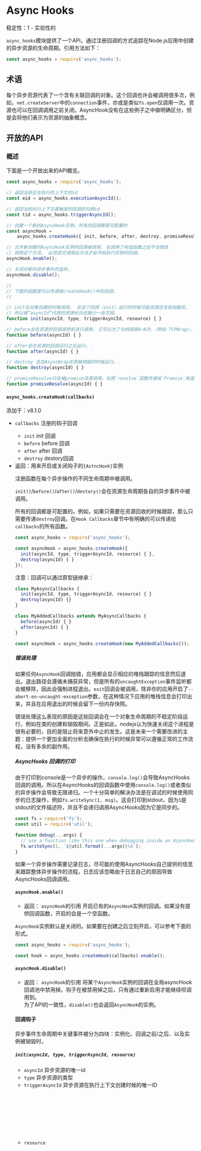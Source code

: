 # Async Hooks

稳定性：1 - 实验性的

`async_hooks`模块提供了一个APi，通过注册回调的方式追踪在Node.js应用中创建的异步资源的生命周期。引用方法如下：
```js
const async_hooks = require('async_hooks');
```

## 术语

每个异步资源代表了一个含有关联回调的对象。这个回调也许会被调用很多次，例如，`net.createServer`中的`connection`事件，亦或是类似`fs.open`仅调用一次。资源也可以在回调调用之前关闭。AsyncHook没有在这些例子之中做明确区分，但是会将他们表示为资源的抽象概念。

## 开放的API

### 概述

下面是一个开放出来的API概览。
```js
const async_hooks = require('async_hooks');

// 返回当前正在执行的上下文的id
const eid = async_hooks.executionAsyncId();

// 返回当前执行上下文要触发的回调的句柄id
const tid = async_hooks.triggerAsyncId();

// 创建一个新的AsyncHook实例。所有的回调都是可配置的
const asyncHook =
    async_hooks.createHook({ init, before, after, destroy, promiseResolve });

// 允许新创建的AsyncHook实例的回调被调用. 在调用了构造函数之后不会隐性
// 调用这个方法， 必须显式调用此方法才会开始执行实例的回调。
asyncHook.enable();

// 关闭对新的异步事件的监听。
asyncHook.disable();

//
// 下面的函数是可以传递给createHook()中的回调.
//

// init在对象创建的时候调用。 在这个回调（init）运行的时候可能资源还没有创建完，
// 所以被“asyncId”代表的资源也许还缺少一些字段。
function init(asyncId, type, triggerAsyncId, resource) { }

// before会在资源的回调调用前进行调用. 它可以为了句柄调用0~N次，（例如 TCPWrap），亦或是为了发起请求只调用一次（例如 FSReqWrap）。
function before(asyncId) { }

// after会在资源的回调运行之后运行。.
function after(asyncId) { }

// destroy 会在AsyncWrap实例被销毁的时候运行。.
function destroy(asyncId) { }

// promiseResolve只会被promise资源调用，在把`resolve`函数传递给`Promise`构造函数的时候才会被调用（直接或通过别的方式使得promise被resolve的时候）。
function promiseResolve(asyncId) { }
```

#### `async_hooks.createHook(callbacks)`

添加于：v8.1.0

- `callbacks` <Object> 注册的钩子回调
  - `init` <Function> init 回调
  - `before` <Function> before 回调
  - `after` <Function> after 回调
  - `destroy` <Function> destory回调
- 返回：用来开启或关闭钩子的`{AstncHook}`实例

注册函数在每个异步操作的不同生命周期中被调用。

`init()`/`before()`/`after()`/`destory()`会在资源生命周期各自的异步事件中被调用。

所有的回调都是可配置的。例如，如果只需要在资源回收的时候跟踪，那么只需要传递`destroy`回调。在`Hook Callbacks`章节中有明确的可以传递给`callbacks`的所有函数。

```js
const async_hooks = require('async_hooks');

const asyncHook = async_hooks.createHook({
  init(asyncId, type, triggerAsyncId, resource) { },
  destroy(asyncId) { }
});
```
注意：回调可以通过原型链继承：
```js
class MyAsyncCallbacks {
  init(asyncId, type, triggerAsyncId, resource) { }
  destroy(asyncId) {}
}

class MyAddedCallbacks extends MyAsyncCallbacks {
  before(asyncId) { }
  after(asyncId) { }
}

const asyncHook = async_hooks.createHook(new MyAddedCallbacks());
```

##### 错误处理

如果任何`AsyncHook`回调抛错，应用都会显示相应的堆栈跟踪的信息然后退出。退出路径会遵循未捕获异常，但是所有的`uncaughtException`事件监听都会被移除，因此会强制进程退出。`exit`回调会被调用，除非你的应用开启了`--abort-on-uncaught-exception`参数，在这种情况下应用的堆栈信息会打印出来，并且在应用退出的时候会留下一份内存快照。

错误处理这么表现的原因是这些回调会在一个对象生命周期的不稳定阶段运行，例如在类的创建和销毁期间。正是如此，nodejs认为快速关闭这个进程是很有必要的，目的是阻止将来意外中止的发生。这是未来一个需要改进的主题：提供一个更加全面的分析去确保在执行的时候异常可以遵循正常的工作流程，没有多余的副作用。

##### AsyncHooks 回调的打印

由于打印到console是一个异步的操作，`console.log()`会导致AsyncHooks回调的调用。所以在AsyncHooks的回调函数中使用`console.log()`或者类似的异步操作会导致无限递归。一个十分简单的解决办法是在调试的时候使用同步的日志操作，例如`fs.writeSync(1, msg)`。这会打印到stdout，因为`1`是stdout的文件描述符，并且不会递归调用AsyncHooks因为它是同步的。
```js
const fs = require('fs');
const util = require('util');

function debug(...args) {
  // use a function like this one when debugging inside an AsyncHooks callback
  fs.writeSync(1, `${util.format(...args)}\n`);
}
```
如果一个异步操作需要记录日志，尽可能的使用AsyncHooks自己提供的信息来跟踪整体异步操作的流程。日志应该忽略由于日志自己的原因导致AsyncHooks回调调用。

#### `asyncHook.enable()`

- 返回：<AsyncHook> `asyncHook`的引用
  开启已有的`AsyncHook`实例的回调。如果没有提供回调函数，开启的会是一个空函数。

`AsyncHook`实例默认是关闭的。如果要在创建之后立刻开启，可以参考下面的形式。
```js
const async_hooks = require('async_hooks');

const hook = async_hooks.createHook(callbacks).enable();
```

#### `asyncHook.disable()`

- 返回：<AsyncHook> `asyncHook`的引用
  将某个`AsyncHook`实例的回调在全局asyncHook回调池中禁用掉。钩子在被禁用掉之后，只有通过重新启用才能继续呗调用到。  
  为了API的一致性，`disable()`也会返回`AsyncHook`的实例。

#### 回调钩子

异步事件生命周期中关键事件被分为四块：实例化、回调之前/之后、以及实例被销毁时。

##### `init(asyncId, type, triggerAsyncId, resource)`

- `asyncId` <number> 异步资源的唯一id
- `type` <string> 异步资源的类型
- `triggerAsyncId` <number> 异步资源在执行上下文创建时候的唯一ID
- `resource` <Object> 异步操作的资源的引用，在被 *销毁* 的时候需要释放

这个钩子会在 *有可能* 发布异步事件的类实例化的时候调用。这并 *不代表* 这个实例一定会在`destroy`回调调用前调用`before`/`after`回调，只是存在这种可能性。

通过打开资源，然后在资源可用之前关闭它，可以观察到这种行为。下面的片段演示了这一点。
```js
require('net').createServer().listen(function() { this.close(); });
// OR
clearTimeout(setTimeout(() => {}, 10));
```
每个新资源都分配了一个在当前进程范围内唯一的ID。

###### `type`

`type`是一个字符串，用来鉴别调用`init`的资源的类型。通常情况，它和资源的constructor是对应关系。
```js
FSEVENTWRAP, FSREQWRAP, GETADDRINFOREQWRAP, GETNAMEINFOREQWRAP, HTTPPARSER,
JSSTREAM, PIPECONNECTWRAP, PIPEWRAP, PROCESSWRAP, QUERYWRAP, SHUTDOWNWRAP,
SIGNALWRAP, STATWATCHER, TCPCONNECTWRAP, TCPSERVER, TCPWRAP, TIMERWRAP, TTYWRAP,
UDPSENDWRAP, UDPWRAP, WRITEWRAP, ZLIB, SSLCONNECTION, PBKDF2REQUEST,
RANDOMBYTESREQUEST, TLSWRAP, Timeout, Immediate, TickObject
```
资源类型为`PROMISE`也应该算在里面，用来跟踪`Promise`实例以及它们安排的异步工作。

使用者可以通过embedder API来自定义自己的`type`。

注意：类型名是有可能冲突的。Embedders鼓励使用独特的前缀，例如npm包的名字，来避免在监听钩子时候的冲突。

###### triggerId

`triggerAsyncId`是引起（或触发）新资源初始化的资源`asyncId`，并且它会导致`init`的调用。`async_hooks.executionAsyncId()`仅说明 资源是 *什么时候* 创建的，但是`triggerAsyncId`说明 的是 *为什么*这个资源会被创建。

下面是`triggerAsyncId`的简单演示。
```js
async_hooks.createHook({
  init(asyncId, type, triggerAsyncId) {
    const eid = async_hooks.executionAsyncId();
    fs.writeSync(
      1, `${type}(${asyncId}): trigger: ${triggerAsyncId} execution: ${eid}\n`);
  }
}).enable();

require('net').createServer((conn) => {}).listen(8080);
```
使用`nc localhost 8000`指令击中服务器的时候会有如下输出：
```js
TCPSERVERWRAP(2): trigger: 1 execution: 1
TCPWRAP(4): trigger: 2 execution: 0
```
`TCPSERVERWRAP` 是接受链接的服务器。  
`TCPWRAP` 是来自客户端的新链接。当建立新的连接时，立即构建`TCPWrap`实例。这是在JavaScript栈外发生的（边注：`executionAsyncId()`为`0`时，意为它是通过c++执行的，且在这之上没有JavaScript栈）。通过这些信息，不可能根据谁创建的它们而将资源归类到一起。因此`triggerAsyncId`被赋予的任务是在新资源存在情况下表示出这个资源代表的是什么。

##### `resource`

`resource`代表已经初始化的异步资源的对象。这里面存储的信息与`type`的值相关。例如，对于`GETADDRINFOREQWRAP`资源类型，`rescource`提供在`net.Server.listen（）`中用来查找主机名的IP地址时使用的主机名。用来访问这些信息的API暂时不会公开，但是通过Embedder API，用户可以提供并记录属于他们自己的资源对象。例如，一个包含正在执行SQL查询的资源对象。

在Promises的情况下，`resource`会具有`promise`属性，该属性指向正在初始化的Promise,并且`parentId`属性设置为父Promise的`asyncId`，如果不存在父Promise则设为`undefined`。例如，`b = a.then(handler)`，`a`被认为是`b`的父Promise。

###### 异步上下文例子

下面是一个在`before`和`after`中间调用`init`的例子，特别注意`listen()`的回调会是什么样子。输出格式稍微复杂些，以使调用上下文更容易被观察到。
```js
let indent = 0;
async_hooks.createHook({
  init(asyncId, type, triggerAsyncId) {
    const eid = async_hooks.executionAsyncId();
    const indentStr = ' '.repeat(indent);
    fs.writeSync(
      1,
      `${indentStr}${type}(${asyncId}):` +
      ` trigger: ${triggerAsyncId} execution: ${eid}\n`);
  },
  before(asyncId) {
    const indentStr = ' '.repeat(indent);
    fs.writeSync(1, `${indentStr}before:  ${asyncId}\n`);
    indent += 2;
  },
  after(asyncId) {
    indent -= 2;
    const indentStr = ' '.repeat(indent);
    fs.writeSync(1, `${indentStr}after:   ${asyncId}\n`);
  },
  destroy(asyncId) {
    const indentStr = ' '.repeat(indent);
    fs.writeSync(1, `${indentStr}destroy: ${asyncId}\n`);
  },
}).enable();

require('net').createServer(() => {}).listen(8080, () => {
  // Let's wait 10ms before logging the server started.
  setTimeout(() => {
    console.log('>>>', async_hooks.executionAsyncId());
  }, 10);
});
```
仅开启服务器的时候的输出：
```js
TCPSERVERWRAP(2): trigger: 1 execution: 1
TickObject(3): trigger: 2 execution: 1
before:  3
  Timeout(4): trigger: 3 execution: 3
  TIMERWRAP(5): trigger: 3 execution: 3
after:   3
destroy: 3
before:  5
  before:  4
    TTYWRAP(6): trigger: 4 execution: 4
    SIGNALWRAP(7): trigger: 4 execution: 4
    TTYWRAP(8): trigger: 4 execution: 4
>>> 4
    TickObject(9): trigger: 4 execution: 4
  after:   4
after:   5
before:  9
after:   9
destroy: 4
destroy: 9
destroy: 5
```
注意：如示例中所示，`executionAsyncId()`和`execution`都指定了当前执行上下文的值；这是通过`before`和`after`的调用决定的。  
仅使用`execution`来绘制资源分配结果如下：
```js
TTYWRAP(6) -> Timeout(4) -> TIMERWRAP(5) -> TickObject(3) -> root(1)
```
`TCPSERVERWRAP`并不属于此图中的一部分，即使这是`console.log()`被调用的原因。这是因为不使用主机名来绑定一个端口是 *同步操作*，但是为了维护一个完整的异步API,用户的回调被放置在了`process.nextTick()`中。

此图只展示了资源 *何时* 创建，而不是 *为什么*，因此要跟踪 *为什么* 请使用`triggerAsyncId`。

##### `before(asyncId)`
- `asyncId` <number>
  当一个异步操作初始化（例如一个TCP服务器接收到了一个新的连接请求）或者完成（例如向磁盘中写入数据）的时候一个回调会被调用来通知用户。`before`会在这个回调调用之前被调用。`asyncId`是分配给将要执行回调的资源的唯一标识符。  
  `before`会被调用0~N次。如果异步操作被取消掉那么`before`一般会被调用0次，例如TCP服务器没有收到任何连接请求。正常情况下类似于TCP服务的资源`before`一般会被调用很多次，然而类似于`fs.open()`的操作只会被调用一次。

##### `after(asyncId)`
- asyncId <number>
  在指定了`before`的回调完成调用后立即调用。  
  注意：如果在执行回调的时候发生了未捕获的异常，`after`会在`uncaughtException`事件发生 *之后* 运行。

##### `destroy(asyncId)`
- `asyncId` <number>
  在对应`asyncId`的资源被销毁之后运行。也可以被embedder API `emitDestroy()`异步调用。  
  注意：一些资源依靠gc来清除，如果对传递给`init`的`resource`对象进行引用，则`destory`有可能不会被调用，从而导致应用中的内存泄漏。如果资源不依赖于gc清除，那么就不会有这种问题。

##### `promiseResolve(asyncId)`
- asyncId <bunber>
  `resolve`传递给`Promise`构造函数被调用的时候调用此函数（直接或通过别的方式使得promise被resolve的时候）。  
  请注意`resolve()`不会执行任何可观察的同步工作。  
  注意：这并不一定意味着`Promise`在此时已经fulfilled或者rejected，假设这个`Promise`被另一个`Promise`的状态resolved.  
  例如：
```js
new Promise((resolve) => resolve(true)).then((a) => {});
```
回调调用如下：
```js
init for PROMISE with id 5, trigger id: 1
  promise resolve 5      # corresponds to resolve(true)
init for PROMISE with id 6, trigger id: 5  # the Promise returned by then()
  before 6               # the then() callback is entered
  promise resolve 6      # the then() callback resolves the promise by returning
  after 6
```

##### `async_hooks.triggerAsyncId()`
- 返回：<number> 负责调用当前正在执行的回调的资源的ID。
  例如：
```js
const server = net.createServer((conn) => {
  // The resource that caused (or triggered) this callback to be called
  // was that of the new connection. Thus the return value of triggerAsyncId()
  // is the asyncId of "conn".
  async_hooks.triggerAsyncId();

}).listen(port, () => {
  // Even though all callbacks passed to .listen() are wrapped in a nextTick()
  // the callback itself exists because the call to the server's .listen()
  // was made. So the return value would be the ID of the server.
  async_hooks.triggerAsyncId();
});
```

### JavaScript Embedder API

开发人员处理自己的异步资源任务例如执行I/O、连接池或管理回调队列等，可以使用`AsyncWrap` JavaScript API，以便调用适当的回调函数.

#### `class AsyncResource()`
`AsyncResource`类被设计用于扩展embedder的异步资源。这个类可以让使用者轻松触发他们自己资源的生命周期相应的事件。  
`init`钩子会在`AsyncResource`实例化的时候触发。  
注意：`before`和`after`必须按照他们被调用的顺序解除调用。否则，会发生一个不可恢复的异常并且进程会终止。  
下面是`AsyncResource`API的一个简介。
```js
const { AsyncResource, executionAsyncId } = require('async_hooks');

// AsyncResource() is meant to be extended. Instantiating a
// new AsyncResource() also triggers init. If triggerAsyncId is omitted then
// async_hook.executionAsyncId() is used.
const asyncResource = new AsyncResource(
  type, { triggerAsyncId: executionAsyncId(), requireManualDestroy: false }
);

// Call AsyncHooks before callbacks.
asyncResource.emitBefore();

// Call AsyncHooks after callbacks.
asyncResource.emitAfter();

// Call AsyncHooks destroy callbacks.
asyncResource.emitDestroy();

// Return the unique ID assigned to the AsyncResource instance.
asyncResource.asyncId();

// Return the trigger ID for the AsyncResource instance.
asyncResource.triggerAsyncId();
```

#### `AsyncResource(type[, options])`
- `type` <string> 异步事件的类型
- options <Object>
  - `triggerAsyncId` <number> 创建这个异步事件的执行上下文的ID.**默认**：`executionAsyncId()`
  - `requireManualDestroy` <boolean> 在对象被gc的时候禁止自动`emitDestroy`。这个属性一般不需要配置（即使手动触发`emitDestroy`），除非检索资源的asyncId并且用它调用这个敏感的API的`emitDestroy`。**默认**：`false`

用法示例：
```js
class DBQuery extends AsyncResource {
  constructor(db) {
    super('DBQuery');
    this.db = db;
  }

  getInfo(query, callback) {
    this.db.get(query, (err, data) => {
      this.emitBefore();
      callback(err, data);
      this.emitAfter();
    });
  }

  close() {
    this.db = null;
    this.emitDestroy();
  }
}
```

#### `asyncResource.emitBefore()`
- 返回：<undefined>
  在进入新的异步执行上下文的时候调用所有的`before`回调。如果对`emitBefore()`进行嵌套调用，将会跟踪`asyncId`堆栈并正确展开。

#### `asyncResource.emitAfter()`
- 返回：<undefined>
  调用所有的`after`回调。如果`emitBefore()`嵌套调用，请确保堆栈的正确展开。否则会抛出一个错误。  
  如果用户的回调抛出异常，且错误是由`uncaughtException`或者domain处理，堆栈上的`asyncId`会自动调用`emitAfter()`。

#### `asyncResource.emitDestroy()`
- 返回：<undefined>
  调用所有的`destroy`钩子。这个方法只被允许调用一次。如果多次调用会抛出一个错误。这个方法 **必须**手动调用。如果资源最终被GC回收，那么`destroy`钩子永远不会被调用。

#### `asyncResource.asyncId()`
- 返回：<number> 分配给资源的唯一`asyncId`。

#### `asyncResource.triggerAsyncId()`
- 返回：<number> 传递给`AsyncResource`构造函数的`triggerAsyncId`。
